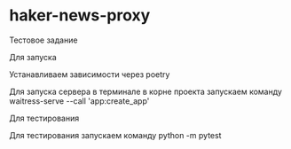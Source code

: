 # haker-news-proxy
Тестовое задание

 Для запуска

Устанавливаем зависимости через poetry

Для запуска сервера в терминале в корне проекта запускаем команду
waitress-serve --call 'app:create_app'

Для тестирования

Для тестирования запускаем команду python -m pytest